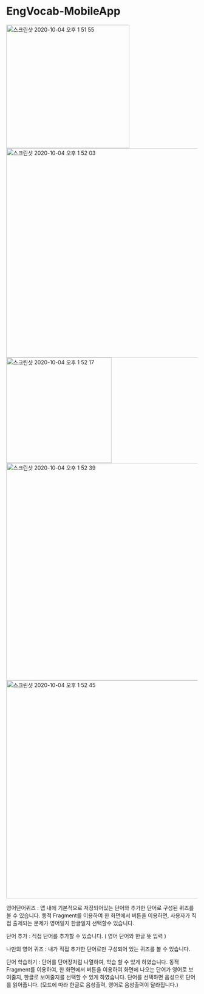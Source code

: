 # EngVocab-MobileApp

<img width="324" alt="스크린샷 2020-10-04 오후 1 51 55" src="https://user-images.githubusercontent.com/68773492/95007281-f901f880-0648-11eb-9373-f9e1953288ab.png">
<img width="550" alt="스크린샷 2020-10-04 오후 1 52 03" src="https://user-images.githubusercontent.com/68773492/95007283-fbfce900-0648-11eb-9bf9-ec86bf43754b.png">
<img width="277" alt="스크린샷 2020-10-04 오후 1 52 17" src="https://user-images.githubusercontent.com/68773492/95007284-fd2e1600-0648-11eb-8948-812ca1d2fb7d.png">
<img width="571" alt="스크린샷 2020-10-04 오후 1 52 39" src="https://user-images.githubusercontent.com/68773492/95007287-fdc6ac80-0648-11eb-852f-efa2a682fd80.png">
<img width="573" alt="스크린샷 2020-10-04 오후 1 52 45" src="https://user-images.githubusercontent.com/68773492/95007288-fe5f4300-0648-11eb-8dda-44b01f8873c2.png">


영어단어퀴즈 : 앱 내에 기본적으로 저장되어있는 단어와 추가한 단어로 구성된 퀴즈를 볼 수 있습니다. 동적 Fragment를 이용하여 한 화면에서 버튼을 이용하면, 사용자가 직접 출제되는 문제가 영어일지 한글일지 선택할수 있습니다. 

단어 추가 : 직접 단어를 추가할 수 있습니다. ( 영어 단어와 한글 뜻 입력 )


나만의 영어 퀴즈 : 내가 직접 추가한 단어로만 구성되어 있는 퀴즈를 볼 수 있습니다.

단어 학습하기 : 단어를 단어장처럼 나열하여, 학습 할 수 있게 하였습니다. 동적 Fragment를 이용하여, 한 화면에서 버튼을 이용하여 화면에 나오는 단어가 영어로 보여줄지, 한글로 보여줄지를 선택할 수 있게 하였습니다.  단어를 선택하면 음성으로 단어를 읽어줍니다. (모드에 따라 한글로 음성출력, 영어로 음성출력이 달라집니다.)
